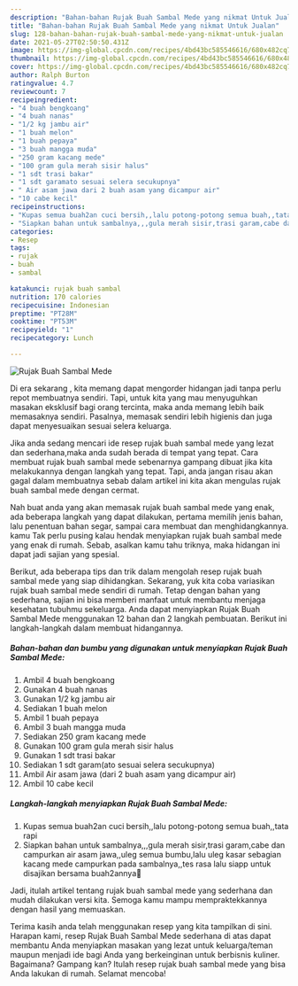 ```yaml
---
description: "Bahan-bahan Rujak Buah Sambal Mede yang nikmat Untuk Jualan"
title: "Bahan-bahan Rujak Buah Sambal Mede yang nikmat Untuk Jualan"
slug: 128-bahan-bahan-rujak-buah-sambal-mede-yang-nikmat-untuk-jualan
date: 2021-05-27T02:50:50.431Z
image: https://img-global.cpcdn.com/recipes/4bd43bc585546616/680x482cq70/rujak-buah-sambal-mede-foto-resep-utama.jpg
thumbnail: https://img-global.cpcdn.com/recipes/4bd43bc585546616/680x482cq70/rujak-buah-sambal-mede-foto-resep-utama.jpg
cover: https://img-global.cpcdn.com/recipes/4bd43bc585546616/680x482cq70/rujak-buah-sambal-mede-foto-resep-utama.jpg
author: Ralph Burton
ratingvalue: 4.7
reviewcount: 7
recipeingredient:
- "4 buah bengkoang"
- "4 buah nanas"
- "1/2 kg jambu air"
- "1 buah melon"
- "1 buah pepaya"
- "3 buah mangga muda"
- "250 gram kacang mede"
- "100 gram gula merah sisir halus"
- "1 sdt trasi bakar"
- "1 sdt garamato sesuai selera secukupnya"
- " Air asam jawa dari 2 buah asam yang dicampur air"
- "10 cabe kecil"
recipeinstructions:
- "Kupas semua buah2an cuci bersih,,lalu potong-potong semua buah,,tata rapi"
- "Siapkan bahan untuk sambalnya,,,gula merah sisir,trasi garam,cabe dan campurkan air asam jawa,,uleg semua bumbu,lalu uleg kasar sebagian kacang mede campurkan pada sambalnya,,tes rasa lalu siapp untuk disajikan bersama buah2annya🤗"
categories:
- Resep
tags:
- rujak
- buah
- sambal

katakunci: rujak buah sambal 
nutrition: 170 calories
recipecuisine: Indonesian
preptime: "PT28M"
cooktime: "PT53M"
recipeyield: "1"
recipecategory: Lunch

---
```



![Rujak Buah Sambal Mede](https://img-global.cpcdn.com/recipes/4bd43bc585546616/680x482cq70/rujak-buah-sambal-mede-foto-resep-utama.jpg)

Di era  sekarang , kita memang dapat mengorder hidangan jadi tanpa perlu repot membuatnya sendiri. Tapi, untuk kita yang mau menyuguhkan masakan eksklusif bagi orang tercinta, maka anda memang lebih baik memasaknya sendiri. Pasalnya, memasak sendiri lebih higienis dan juga dapat menyesuaikan sesuai selera keluarga.

Jika anda sedang mencari ide resep rujak buah sambal mede yang lezat dan sederhana,maka anda sudah berada di tempat yang tepat. Cara membuat rujak buah sambal mede  sebenarnya gampang dibuat jika kita melakukannya dengan langkah yang tepat. Tapi, anda jangan risau akan gagal dalam membuatnya 
sebab dalam artikel ini kita akan mengulas rujak buah sambal mede dengan cermat.  



Nah buat anda yang akan memasak rujak buah sambal mede yang enak, ada beberapa langkah yang dapat dilakukan, pertama memilih jenis bahan, lalu penentuan bahan segar, sampai cara membuat dan menghidangkannya. kamu Tak perlu pusing kalau hendak menyiapkan rujak buah sambal mede yang enak di rumah. Sebab, asalkan kamu  tahu triknya, maka hidangan ini dapat jadi sajian yang spesial.

Berikut, ada beberapa tips dan trik dalam mengolah resep rujak buah sambal mede yang siap dihidangkan. Sekarang, yuk kita coba variasikan rujak buah sambal mede sendiri di rumah. Tetap dengan bahan yang sederhana, sajian ini bisa memberi manfaat untuk membantu menjaga kesehatan tubuhmu sekeluarga. Anda dapat menyiapkan Rujak Buah Sambal Mede menggunakan 12 bahan dan 2 langkah pembuatan. Berikut ini langkah-langkah dalam membuat hidangannya.

<!--inarticleads1-->

##### Bahan-bahan dan bumbu yang digunakan untuk menyiapkan Rujak Buah Sambal Mede:

1. Ambil 4 buah bengkoang
1. Gunakan 4 buah nanas
1. Gunakan 1/2 kg jambu air
1. Sediakan 1 buah melon
1. Ambil 1 buah pepaya
1. Ambil 3 buah mangga muda
1. Sediakan 250 gram kacang mede
1. Gunakan 100 gram gula merah sisir halus
1. Gunakan 1 sdt trasi bakar
1. Sediakan 1 sdt garam(ato sesuai selera secukupnya)
1. Ambil  Air asam jawa (dari 2 buah asam yang dicampur air)
1. Ambil 10 cabe kecil




<!--inarticleads2-->

##### Langkah-langkah menyiapkan Rujak Buah Sambal Mede:

1. Kupas semua buah2an cuci bersih,,lalu potong-potong semua buah,,tata rapi
1. Siapkan bahan untuk sambalnya,,,gula merah sisir,trasi garam,cabe dan campurkan air asam jawa,,uleg semua bumbu,lalu uleg kasar sebagian kacang mede campurkan pada sambalnya,,tes rasa lalu siapp untuk disajikan bersama buah2annya🤗




Jadi, itulah artikel tentang  rujak buah sambal mede  yang sederhana dan mudah dilakukan versi kita. Semoga kamu mampu mempraktekkannya dengan hasil yang memuaskan. 

Terima kasih anda telah menggunakan resep yang kita tampilkan di sini. Harapan kami, resep  Rujak Buah Sambal Mede sederhana di atas dapat membantu Anda menyiapkan masakan yang lezat untuk keluarga/teman maupun menjadi ide bagi Anda yang berkeinginan untuk berbisnis kuliner. Bagaimana? Gampang kan? Itulah resep rujak buah sambal mede yang bisa Anda lakukan di rumah. Selamat mencoba!

